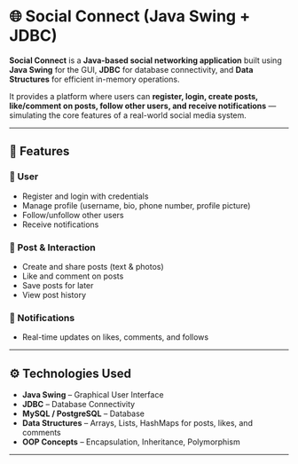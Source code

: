 # 🌐 Social Connect (Java Swing + JDBC)

**Social Connect** is a **Java-based social networking application** built using **Java Swing** for the GUI, **JDBC** for database connectivity, and **Data Structures** for efficient in-memory operations.

It provides a platform where users can **register, login, create posts, like/comment on posts, follow other users, and receive notifications** — simulating the core features of a real-world social media system.

---

## 🚀 Features

### 👤 User

- Register and login with credentials
- Manage profile (username, bio, phone number, profile picture)
- Follow/unfollow other users
- Receive notifications

### 📝 Post & Interaction

- Create and share posts (text & photos)
- Like and comment on posts
- Save posts for later
- View post history

### 🔔 Notifications

- Real-time updates on likes, comments, and follows

---

## ⚙️ Technologies Used

- **Java Swing** – Graphical User Interface
- **JDBC** – Database Connectivity
- **MySQL / PostgreSQL** – Database
- **Data Structures** – Arrays, Lists, HashMaps for posts, likes, and comments
- **OOP Concepts** – Encapsulation, Inheritance, Polymorphism

---
